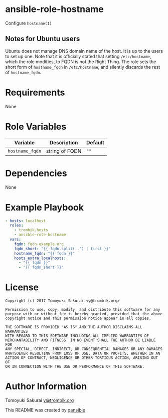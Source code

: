 # ansible-role-hostname

Configure `hostname(1)`

## Notes for Ubuntu users

Ubuntu does not manage DNS domain name of the host. It is up to the users to
set up one. Note that it is officially stated that setting `/etc/hostname`,
which the role modifies, to FQDN is not the Right Thing. The role sets the
short form of `hostname_fqdn` in `/etc/hostname`, and silently discards the
rest of `hostname_fqdn`.

# Requirements

None

# Role Variables

| Variable | Description | Default |
|----------|-------------|---------|
| `hostname_fqdn` | string of FQDN | `""` |

# Dependencies

None

# Example Playbook

```yaml
- hosts: localhost
  roles:
    - trombik.hosts
    - ansible-role-hostname
  vars:
    fqdn: fqdn.example.org
    fqdn_short: "{{ fqdn.split('.') | first }}"
    hostname_fqdn: "{{ fqdn }}"
    hosts_extra_localhosts:
      - "{{ fqdn }}"
      - "{{ fqdn_short }}"
```

# License

```
Copyright (c) 2017 Tomoyuki Sakurai <y@trombik.org>

Permission to use, copy, modify, and distribute this software for any
purpose with or without fee is hereby granted, provided that the above
copyright notice and this permission notice appear in all copies.

THE SOFTWARE IS PROVIDED "AS IS" AND THE AUTHOR DISCLAIMS ALL WARRANTIES
WITH REGARD TO THIS SOFTWARE INCLUDING ALL IMPLIED WARRANTIES OF
MERCHANTABILITY AND FITNESS. IN NO EVENT SHALL THE AUTHOR BE LIABLE FOR
ANY SPECIAL, DIRECT, INDIRECT, OR CONSEQUENTIAL DAMAGES OR ANY DAMAGES
WHATSOEVER RESULTING FROM LOSS OF USE, DATA OR PROFITS, WHETHER IN AN
ACTION OF CONTRACT, NEGLIGENCE OR OTHER TORTIOUS ACTION, ARISING OUT OF
OR IN CONNECTION WITH THE USE OR PERFORMANCE OF THIS SOFTWARE.
```

# Author Information

Tomoyuki Sakurai <y@trombik.org>

This README was created by [qansible](https://github.com/trombik/qansible)

